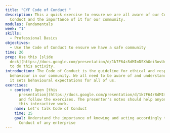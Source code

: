 ```yaml
---
title: "CYF Code of Conduct "
description: This a quick exercise to ensure we are all aware of our Code of
  Conduct and the importance of it for our community.
modules: Fundamentals
week: "1"
skills:
  - Professional Basics
objectives:
  - Use the Code of Conduct to ensure we have a safe community
time: 26
prep: Use this [slide
  deck](https://docs.google.com/presentation/d/1k7F64r8dMImDSXhOei3ovUdy3Y5MhqSXM4Y4E6d3E04/edit)
  to do this activity.
introduction: The Code of Conduct is the guideline for ethical and respectful
  behaviour in our community. We all need to be aware of and understand it since
  it sets behavioural expectations for all of us.
exercises:
  - content: Open [this
      presentation](https://docs.google.com/presentation/d/1k7F64r8dMImDSXhOei3ovUdy3Y5MhqSXM4Y4E6d3E04/edit)
      and follow the exercises. The presenter's notes should help anyone to do
      this interactive work.
    name: Let's talk Code of Conduct
    time: 25
    goal: Understand the importance of knowing and acting accordingly to the Code of
      Conduct of any enterprise
---
```

